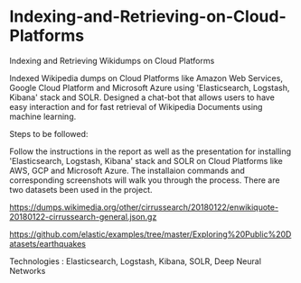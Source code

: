 # Indexing-and-Retrieving-on-Cloud-Platforms
Indexing and Retrieving Wikidumps on Cloud Platforms

Indexed Wikipedia dumps on Cloud Platforms like Amazon Web Services, Google Cloud Platform and Microsoft Azure using 'Elasticsearch, Logstash, Kibana' stack and SOLR.
Designed a chat-bot that allows users to have easy interaction and for fast retrieval of Wikipedia Documents using machine learning. 

Steps to be followed:

Follow the instructions in the report as well as the presentation for installing 'Elasticsearch, Logstash, Kibana' stack and SOLR on Cloud Platforms like AWS, GCP and Microsoft Azure. The installaion commands and corresponding screenshots will walk you through the process. There are two datasets been used in the project. 

https://dumps.wikimedia.org/other/cirrussearch/20180122/enwikiquote-20180122-cirrussearch-general.json.gz

https://github.com/elastic/examples/tree/master/Exploring%20Public%20Datasets/earthquakes

Technologies : Elasticsearch, Logstash, Kibana, SOLR, Deep Neural Networks
